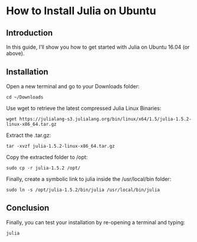 # How to Install Julia on Ubuntu

## Introduction

In this guide, I’ll show you how to get started with Julia on Ubuntu 16.04 (or above).

## Installation

Open a new terminal and go to your Downloads folder:

    cd ~/Downloads

Use wget to retrieve the latest compressed Julia Linux Binaries:

    wget https://julialang-s3.julialang.org/bin/linux/x64/1.5/julia-1.5.2-linux-x86_64.tar.gz

Extract the .tar.gz:

    tar -xvzf julia-1.5.2-linux-x86_64.tar.gz

Copy the extracted folder to /opt:

    sudo cp -r julia-1.5.2 /opt/

Finally, create a symbolic link to julia inside the /usr/local/bin folder:

    sudo ln -s /opt/julia-1.5.2/bin/julia /usr/local/bin/julia

## Conclusion

Finally, you can test your installation by re-opening a terminal and typing:

    julia
